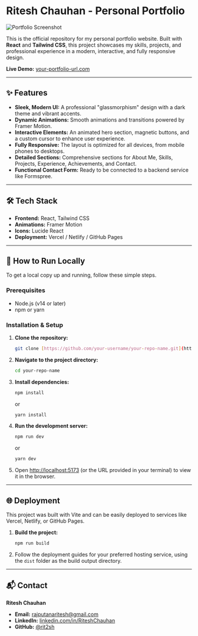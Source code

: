 # Ritesh Chauhan - Personal Portfolio

![Portfolio Screenshot](https://portfoliomine-da8l.vercel.app/profile.png) <!-- Replace with a URL to a screenshot of your portfolio -->

This is the official repository for my personal portfolio website. Built with **React** and **Tailwind CSS**, this project showcases my skills, projects, and professional experience in a modern, interactive, and fully responsive design.

**Live Demo:** [your-portfolio-url.com](https://portfoliomine-da8l.vercel.app/) <!-- Replace with your live URL once deployed -->

---

## ✨ Features

-   **Sleek, Modern UI:** A professional "glassmorphism" design with a dark theme and vibrant accents.
-   **Dynamic Animations:** Smooth animations and transitions powered by Framer Motion.
-   **Interactive Elements:** An animated hero section, magnetic buttons, and a custom cursor to enhance user experience.
-   **Fully Responsive:** The layout is optimized for all devices, from mobile phones to desktops.
-   **Detailed Sections:** Comprehensive sections for About Me, Skills, Projects, Experience, Achievements, and Contact.
-   **Functional Contact Form:** Ready to be connected to a backend service like Formspree.

---

## 🛠️ Tech Stack

-   **Frontend:** React, Tailwind CSS
-   **Animations:** Framer Motion
-   **Icons:** Lucide React
-   **Deployment:** Vercel / Netlify / GitHub Pages

---

## 🚀 How to Run Locally

To get a local copy up and running, follow these simple steps.

### Prerequisites

-   Node.js (v14 or later)
-   npm or yarn

### Installation & Setup

1.  **Clone the repository:**
    ```bash
    git clone [https://github.com/your-username/your-repo-name.git](https://github.com/your-username/your-repo-name.git)
    ```
2.  **Navigate to the project directory:**
    ```bash
    cd your-repo-name
    ```
3.  **Install dependencies:**
    ```bash
    npm install
    ```
    or
    ```bash
    yarn install
    ```
4.  **Run the development server:**
    ```bash
    npm run dev
    ```
    or
    ```bash
    yarn dev
    ```
5.  Open [http://localhost:5173](http://localhost:5173) (or the URL provided in your terminal) to view it in the browser.

---

## 🌐 Deployment

This project was built with Vite and can be easily deployed to services like Vercel, Netlify, or GitHub Pages.

1.  **Build the project:**
    ```bash
    npm run build
    ```
2.  Follow the deployment guides for your preferred hosting service, using the `dist` folder as the build output directory.

---

## 📬 Contact

**Ritesh Chauhan**

-   **Email:** rajputanaritesh@gmail.com
-   **LinkedIn:** [linkedin.com/in/RiteshChauhan](https://linkedin.com/in/RiteshChauhan)
-   **GitHub:** [@rit2sh](https://github.com/rit2sh)
